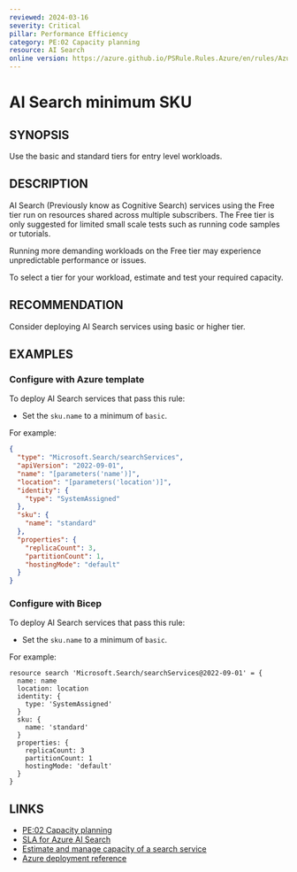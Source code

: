 ```yaml
---
reviewed: 2024-03-16
severity: Critical
pillar: Performance Efficiency
category: PE:02 Capacity planning
resource: AI Search
online version: https://azure.github.io/PSRule.Rules.Azure/en/rules/Azure.Search.SKU/
---
```


# AI Search minimum SKU

## SYNOPSIS

Use the basic and standard tiers for entry level workloads.

## DESCRIPTION

AI Search (Previously know as Cognitive Search) services using the Free tier run on resources shared across multiple subscribers.
The Free tier is only suggested for limited small scale tests such as running code samples or tutorials.

Running more demanding workloads on the Free tier may experience unpredictable performance or issues.

To select a tier for your workload, estimate and test your required capacity.

## RECOMMENDATION

Consider deploying AI Search services using basic or higher tier.

## EXAMPLES

### Configure with Azure template

To deploy AI Search services that pass this rule:

- Set the `sku.name` to a minimum of `basic`.

For example:

```json
{
  "type": "Microsoft.Search/searchServices",
  "apiVersion": "2022-09-01",
  "name": "[parameters('name')]",
  "location": "[parameters('location')]",
  "identity": {
    "type": "SystemAssigned"
  },
  "sku": {
    "name": "standard"
  },
  "properties": {
    "replicaCount": 3,
    "partitionCount": 1,
    "hostingMode": "default"
  }
}
```

### Configure with Bicep

To deploy AI Search services that pass this rule:

- Set the `sku.name` to a minimum of `basic`.

For example:

```bicep
resource search 'Microsoft.Search/searchServices@2022-09-01' = {
  name: name
  location: location
  identity: {
    type: 'SystemAssigned'
  }
  sku: {
    name: 'standard'
  }
  properties: {
    replicaCount: 3
    partitionCount: 1
    hostingMode: 'default'
  }
}
```

## LINKS

- [PE:02 Capacity planning](https://learn.microsoft.com/azure/well-architected/performance-efficiency/capacity-planning)
- [SLA for Azure AI Search](https://www.microsoft.com/licensing/docs/view/Service-Level-Agreements-SLA-for-Online-Services)
- [Estimate and manage capacity of a search service](https://learn.microsoft.com/azure/search/search-capacity-planning)
- [Azure deployment reference](https://learn.microsoft.com/azure/templates/microsoft.search/searchservices)
